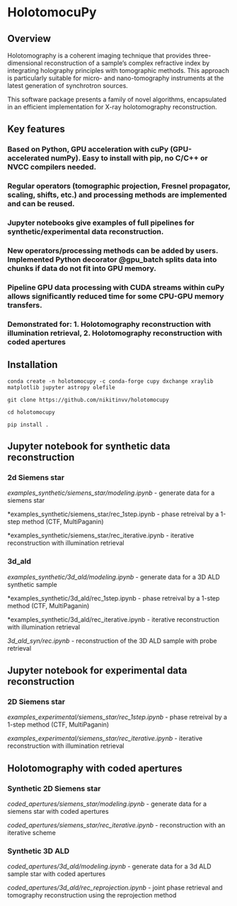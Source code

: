 # HolotomocuPy
## Overview

Holotomography is a coherent imaging technique that provides three-dimensional reconstruction of a sample’s complex refractive index by integrating holography principles with tomographic methods. This approach is particularly suitable for micro- and nano-tomography instruments at the latest generation of synchrotron sources.

This software package presents a family of novel algorithms, encapsulated in an efficient implementation for X-ray holotomography reconstruction. 

## Key features

### Based on Python, GPU acceleration with cuPy (GPU-accelerated numPy). Easy to install with pip, no C/C++ or NVCC compilers needed. 

### Regular operators (tomographic projection, Fresnel propagator, scaling, shifts, etc.) and processing methods are implemented and can be reused.

### Jupyter notebooks give examples of full pipelines for synthetic/experimental data reconstruction.

### New operators/processing methods can be added by users. Implemented Python decorator @gpu_batch splits data into chunks if data do not fit into GPU memory.

### Pipeline GPU data processing with CUDA streams within cuPy allows significantly reduced time for some CPU-GPU memory transfers.

### Demonstrated for: 1. Holotomography reconstruction with illumination retrieval, 2. Holotomography reconstruction with coded apertures



## Installation

```console
conda create -n holotomocupy -c conda-forge cupy dxchange xraylib matplotlib jupyter astropy olefile
```

```console
git clone https://github.com/nikitinvv/holotomocupy

cd holotomocupy

pip install .
```

## Jupyter notebook for synthetic data reconstruction

### 2d Siemens star 

*examples_synthetic/siemens_star/modeling.ipynb* - generate data for a siemens star

*examples_synthetic/siemens_star/rec_1step.ipynb - phase retreival by a 1-step method (CTF, MultiPaganin)

*examples_synthetic/siemens_star/rec_iterative.ipynb - iterative reconstruction with illumination retrieval


### 3d_ald

*examples_synthetic/3d_ald/modeling.ipynb* - generate data for a 3D ALD synthetic sample 

*examples_synthetic/3d_ald/rec_1step.ipynb - phase retreival by a 1-step method (CTF, MultiPaganin)

*examples_synthetic/3d_ald/rec_iterative.ipynb - iterative reconstruction with illumination retrieval


*3d_ald_syn/rec.ipynb* - reconstruction of the 3D ALD sample with probe retrieval


## Jupyter notebook for experimental data reconstruction

### 2D Siemens star

*examples_experimental/siemens_star/rec_1step.ipynb* - phase retreival by a 1-step method (CTF, MultiPaganin)

*examples_experimental/siemens_star/rec_iterative.ipynb* - iterative reconstruction with illumination retrieval

## Holotomography with coded apertures

### Synthetic 2D Siemens star 

*coded_apertures/siemens_star/modeling.ipynb* - generate data for a siemens star with coded apertures

*coded_apertures/siemens_star/rec_iterative.ipynb* - reconstruction with an iterative scheme

### Synthetic 3D ALD

*coded_apertures/3d_ald/modeling.ipynb* - generate data for a 3d ALD sample star with coded apertures

*coded_apertures/3d_ald/rec_reprojection.ipynb* - joint phase retrieval and tomography reconstruction using the reprojection method




